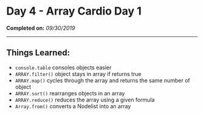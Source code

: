 # Day 4 - Array Cardio Day 1

**Completed on:** _09/30/2019_

---

## Things Learned:

-   `console.table` consoles objects easier
-   `ARRAY.filter()` object stays in array if returns true
-   `ARRAY.map()` cycles through the array and returns the same number of object
-   `ARRAY.sort()` rearranges objects in an array
-   `ARRAY.reduce()` reduces the array using a given formula
-   `Array.from()` converts a Nodelist into an array
